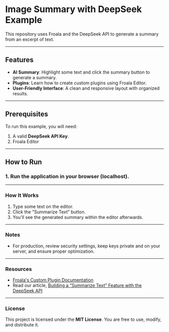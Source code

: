 # Image Summary with DeepSeek Example

This repository uses Froala and the DeepSeek API to generate a summary from an excerpt of text. 

---

## Features

- **AI Summary**: Highlight some text and click the summary button to generate a summary.
- **Plugins**: Learn how to create custom plugins using Froala Editor.
- **User-Friendly Interface**: A clean and responsive layout with organized results.

---

## Prerequisites

To run this example, you will need:

1. A valid **DeepSeek API Key**.
2. Froala Editor

---

## How to Run

### 1. Run the application in your browser (localhost).

---

### How It Works

1. Type some text on the editor.
2. Click the "Summarize Text" button.
3. You'll see the generated summary within the editor afterwards.

---

### Notes

- For production, review security settings, keep keys private and on your server, and ensure proper optimization.

---

### Resources

- [Froala's Custom Plugin Documentation](https://froala.com/wysiwyg-editor/docs/concepts/custom/plugin/)
- Read our article, [Building a “Summarize Text” Feature with the DeepSeek API](https://froala.com/blog/general/building-summarize-text-feature-with-deepseek-api/)

---

### License

This project is licensed under the **MIT License**. You are free to use, modify, and distribute it.
